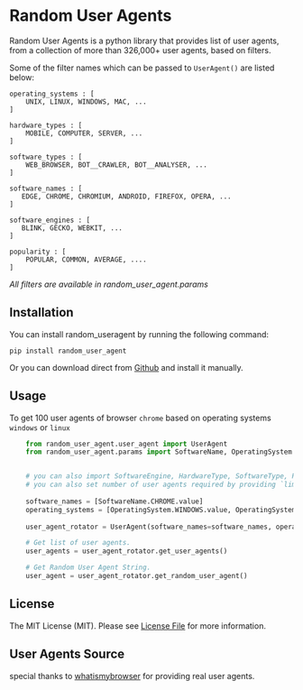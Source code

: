 Random User Agents
==================

Random User Agents is a python library that provides list of user agents,
from a collection of more than 326,000+ user agents, based on filters.

Some of the filter names which can be passed to `UserAgent()` are listed below:

    operating_systems : [
        UNIX, LINUX, WINDOWS, MAC, ...
    ]

    hardware_types : [
        MOBILE, COMPUTER, SERVER, ...
    ]

    software_types : [
        WEB_BROWSER, BOT__CRAWLER, BOT__ANALYSER, ...
    ]

    software_names : [
       EDGE, CHROME, CHROMIUM, ANDROID, FIREFOX, OPERA, ...
    ]

    software_engines : [
       BLINK, GECKO, WEBKIT, ...
    ]
    
    popularity : [
        POPULAR, COMMON, AVERAGE, ....
    ]


*All filters are available in random_user_agent.params*


Installation
------------

You can install random_useragent by running the following command:

    pip install random_user_agent

Or you can download direct from [Github](https://github.com/Luqman-Ud-Din/random_user_agent) and install it manually.


Usage
-----

To get 100 user agents of browser `chrome` based on operating systems `windows` or `linux`


```python
    from random_user_agent.user_agent import UserAgent
    from random_user_agent.params import SoftwareName, OperatingSystem


    # you can also import SoftwareEngine, HardwareType, SoftwareType, Popularity from random_user_agent.params
    # you can also set number of user agents required by providing `limit` as parameter
    
    software_names = [SoftwareName.CHROME.value]
    operating_systems = [OperatingSystem.WINDOWS.value, OperatingSystem.LINUX.value]   
    
    user_agent_rotator = UserAgent(software_names=software_names, operating_systems=operating_systems, limit=100)

    # Get list of user agents.
    user_agents = user_agent_rotator.get_user_agents()

    # Get Random User Agent String.
    user_agent = user_agent_rotator.get_random_user_agent()

```

License
-------
The MIT License (MIT). Please see [License File](https://github.com/Luqman-Ud-Din/random_user_agent/blob/master/LICENSE) for more information.


User Agents Source
-------
special thanks to [whatismybrowser](https://developers.whatismybrowser.com/) for providing real user agents.
